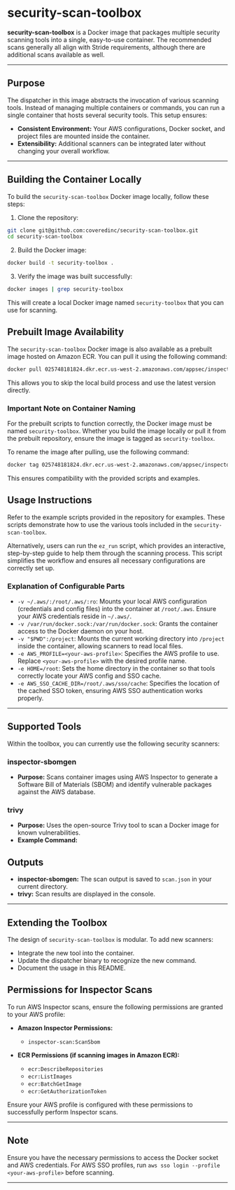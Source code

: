 # security-scan-toolbox

**security-scan-toolbox** is a Docker image that packages multiple security scanning tools into a single, easy-to-use container. The recommended scans generally all align with Stride requirements, although there are additional scans available as well.

---

## Purpose

The dispatcher in this image abstracts the invocation of various scanning tools. Instead of managing multiple containers or commands, you can run a single container that hosts several security tools. This setup ensures:
- **Consistent Environment:** Your AWS configurations, Docker socket, and project files are mounted inside the container.
- **Extensibility:** Additional scanners can be integrated later without changing your overall workflow.

---

## Building the Container Locally

To build the `security-scan-toolbox` Docker image locally, follow these steps:

1. Clone the repository:
  ```sh
  git clone git@github.com:coveredinc/security-scan-toolbox.git
  cd security-scan-toolbox
  ```

2. Build the Docker image:
  ```sh
  docker build -t security-toolbox .
  ```

3. Verify the image was built successfully:
  ```sh
  docker images | grep security-toolbox
  ```

This will create a local Docker image named `security-toolbox` that you can use for scanning.

## Prebuilt Image Availability

The `security-scan-toolbox` Docker image is also available as a prebuilt image hosted on Amazon ECR. You can pull it using the following command:

```sh
docker pull 025748181824.dkr.ecr.us-west-2.amazonaws.com/appsec/inspector-scanner:latest
```

This allows you to skip the local build process and use the latest version directly.

### Important Note on Container Naming

For the prebuilt scripts to function correctly, the Docker image must be named `security-toolbox`. Whether you build the image locally or pull it from the prebuilt repository, ensure the image is tagged as `security-toolbox`. 

To rename the image after pulling, use the following command:

```sh
docker tag 025748181824.dkr.ecr.us-west-2.amazonaws.com/appsec/inspector-scanner:latest security-toolbox
```

This ensures compatibility with the provided scripts and examples.

## Usage Instructions

Refer to the example scripts provided in the repository for examples. These scripts demonstrate how to use the various tools included in the `security-scan-toolbox`.

Alternatively, users can run the `ez_run` script, which provides an interactive, step-by-step guide to help them through the scanning process. This script simplifies the workflow and ensures all necessary configurations are correctly set up.


### Explanation of Configurable Parts

- `-v ~/.aws/:/root/.aws/:ro`: Mounts your local AWS configuration (credentials and config files) into the container at `/root/.aws`. Ensure your AWS credentials reside in `~/.aws/`.
- `-v /var/run/docker.sock:/var/run/docker.sock`: Grants the container access to the Docker daemon on your host.
- `-v "$PWD":/project`: Mounts the current working directory into `/project` inside the container, allowing scanners to read local files.
- `-e AWS_PROFILE=<your-aws-profile>`: Specifies the AWS profile to use. Replace `<your-aws-profile>` with the desired profile name.
- `-e HOME=/root`: Sets the home directory in the container so that tools correctly locate your AWS config and SSO cache.
- `-e AWS_SSO_CACHE_DIR=/root/.aws/sso/cache`: Specifies the location of the cached SSO token, ensuring AWS SSO authentication works properly.

---

## Supported Tools

Within the toolbox, you can currently use the following security scanners:

### inspector-sbomgen
- **Purpose:** Scans container images using AWS Inspector to generate a Software Bill of Materials (SBOM) and identify vulnerable packages against the AWS database.


### trivy
- **Purpose:** Uses the open-source Trivy tool to scan a Docker image for known vulnerabilities.
- **Example Command:**


## Outputs
- **inspector-sbomgen:** The scan output is saved to `scan.json` in your current directory.
- **trivy:** Scan results are displayed in the console.

---

## Extending the Toolbox

The design of `security-scan-toolbox` is modular. To add new scanners:
- Integrate the new tool into the container.
- Update the dispatcher binary to recognize the new command.
- Document the usage in this README.


## Permissions for Inspector Scans

To run AWS Inspector scans, ensure the following permissions are granted to your AWS profile:

- **Amazon Inspector Permissions:**
  - `inspector-scan:ScanSbom`

- **ECR Permissions (if scanning images in Amazon ECR):**
  - `ecr:DescribeRepositories`
  - `ecr:ListImages`
  - `ecr:BatchGetImage`
  - `ecr:GetAuthorizationToken`

Ensure your AWS profile is configured with these permissions to successfully perform Inspector scans.

---

## Note

Ensure you have the necessary permissions to access the Docker socket and AWS credentials. For AWS SSO profiles, run `aws sso login --profile <your-aws-profile>` before scanning.

---